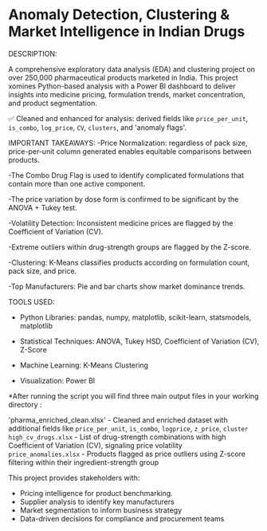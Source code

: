 # Anomaly Detection, Clustering & Market Intelligence in Indian Drugs

DESCRIPTION:


A comprehensive exploratory data analysis (EDA) and clustering project on over 250,000 pharmaceutical products marketed in India. This project xomines Python-based analysis with a Power BI dashboard to deliver insights into medicine pricing, formulation trends, market concentration, and product segmentation.

✅ Cleaned and enhanced for analysis: derived fields like `price_per_unit`, `is_combo`, `log_price`, `CV`, `clusters`, and 'anomaly flags'.

IMPORTANT TAKEAWAYS:
-Price Normalization: regardless of pack size, price-per-unit column generated enables equitable comparisons between products.

-The Combo Drug Flag is used to identify complicated formulations that contain more than one active component.

-The price variation by dose form is confirmed to be significant by the ANOVA + Tukey test.

-Volatility Detection: Inconsistent medicine prices are flagged by the Coefficient of Variation (CV).

-Extreme outliers within drug-strength groups are flagged by the Z-score.

-Clustering: K-Means classifies products according on formulation count, pack size, and price.

-Top Manufacturers: Pie and bar charts show market dominance trends.



TOOLS USED:
- Python Libraries: pandas, numpy, matplotlib, scikit-learn, statsmodels, matplotlib
  
- Statistical Techniques: ANOVA, Tukey HSD, Coefficient of Variation (CV), Z-Score
  
- Machine Learning: K-Means Clustering
  
- Visualization: Power BI

*After running the script you will find three main output files in your working directory :
                                                                                                                          
'pharma_enriched_clean.xlsx' -  Cleaned and enriched dataset with additional fields like `price_per_unit`, `is_combo`, `logprice`, `z_price`, `cluster` 
`high_cv_drugs.xlsx`         -  List of drug-strength combinations with high Coefficient of Variation (CV), signaling price volatility                  
`price_anomalies.xlsx`       -  Products flagged as price outliers using Z-score filtering within their ingredient-strength group                       



This project provides stakeholders with:
- Pricing intelligence for product benchmarking.
- Supplier analysis to identify key manufacturers
- Market segmentation to inform business strategy
- Data-driven decisions for compliance and procurement teams
  
